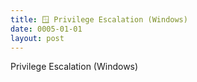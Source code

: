 ```yaml
---
title: 🪟 Privilege Escalation (Windows)
date: 0005-01-01
layout: post
---
```


Privilege Escalation (Windows)
